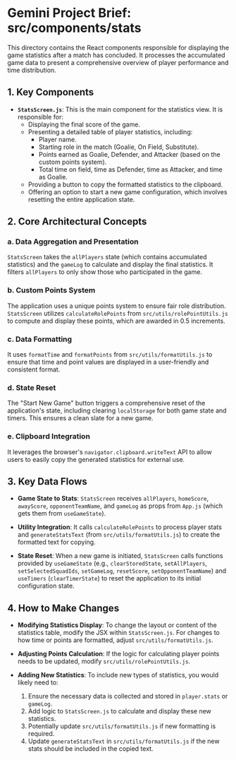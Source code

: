 # Gemini Project Brief: src/components/stats

This directory contains the React components responsible for displaying the game statistics after a match has concluded. It processes the accumulated game data to present a comprehensive overview of player performance and time distribution.

## 1. Key Components

- **`StatsScreen.js`**: This is the main component for the statistics view. It is responsible for:
  - Displaying the final score of the game.
  - Presenting a detailed table of player statistics, including:
    - Player name.
    - Starting role in the match (Goalie, On Field, Substitute).
    - Points earned as Goalie, Defender, and Attacker (based on the custom points system).
    - Total time on field, time as Defender, time as Attacker, and time as Goalie.
  - Providing a button to copy the formatted statistics to the clipboard.
  - Offering an option to start a new game configuration, which involves resetting the entire application state.

## 2. Core Architectural Concepts

### a. Data Aggregation and Presentation
`StatsScreen` takes the `allPlayers` state (which contains accumulated statistics) and the `gameLog` to calculate and display the final statistics. It filters `allPlayers` to only show those who participated in the game.

### b. Custom Points System
The application uses a unique points system to ensure fair role distribution. `StatsScreen` utilizes `calculateRolePoints` from `src/utils/rolePointUtils.js` to compute and display these points, which are awarded in 0.5 increments.

### c. Data Formatting
It uses `formatTime` and `formatPoints` from `src/utils/formatUtils.js` to ensure that time and point values are displayed in a user-friendly and consistent format.

### d. State Reset
The "Start New Game" button triggers a comprehensive reset of the application's state, including clearing `localStorage` for both game state and timers. This ensures a clean slate for a new game.

### e. Clipboard Integration
It leverages the browser's `navigator.clipboard.writeText` API to allow users to easily copy the generated statistics for external use.

## 3. Key Data Flows

- **Game State to Stats**: `StatsScreen` receives `allPlayers`, `homeScore`, `awayScore`, `opponentTeamName`, and `gameLog` as props from `App.js` (which gets them from `useGameState`).

- **Utility Integration**: It calls `calculateRolePoints` to process player stats and `generateStatsText` (from `src/utils/formatUtils.js`) to create the formatted text for copying.

- **State Reset**: When a new game is initiated, `StatsScreen` calls functions provided by `useGameState` (e.g., `clearStoredState`, `setAllPlayers`, `setSelectedSquadIds`, `setGameLog`, `resetScore`, `setOpponentTeamName`) and `useTimers` (`clearTimerState`) to reset the application to its initial configuration state.

## 4. How to Make Changes

- **Modifying Statistics Display**: To change the layout or content of the statistics table, modify the JSX within `StatsScreen.js`. For changes to how time or points are formatted, adjust `src/utils/formatUtils.js`.

- **Adjusting Points Calculation**: If the logic for calculating player points needs to be updated, modify `src/utils/rolePointUtils.js`.

- **Adding New Statistics**: To include new types of statistics, you would likely need to:
  1.  Ensure the necessary data is collected and stored in `player.stats` or `gameLog`.
  2.  Add logic to `StatsScreen.js` to calculate and display these new statistics.
  3.  Potentially update `src/utils/formatUtils.js` if new formatting is required.
  4.  Update `generateStatsText` in `src/utils/formatUtils.js` if the new stats should be included in the copied text.